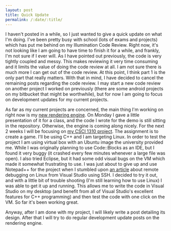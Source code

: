 ```yaml
---
layout: post
title: Quick Update
permalink: /:date/:title/
---
```

I haven&#39;t posted in a while, so I just wanted to give a quick update on what I&#39;m doing. I&#39;ve been pretty busy with school (lots of exams and projects) which has put me behind on my Illumination Code Review. Right now, it&#39;s not looking like I am going to have time to finish it for a while, and frankly, I&#39;m not sure if I ever will. As I have pointed out previously, the code is very tightly coupled and messy. This makes reviewing it very time consuming and it limits the value of doing the code review at all. I am not sure there is much more I can get out of the code review. At this point, I think part 1 is the only part that really matters. With that in mind, I have decided to cancel the remaining posts regarding the code review. I may start a new code review on another project I worked on previously (there are some android projects on my bitbucket that might be worthwhile), but for now I am going to focus on development updates for my current projects.

As far as my current projects are concerned, the main thing I&#39;m working on right now is my [new rendering engine](https://github.com/Spaceman1701/RenderingEngine). On Monday I gave a little presentation of it for a class, and the code I wrote for the demo is still sitting in the repository. Otherwise, the engine is coming along nicely. For the next 2 weeks I will be focusing on [my CSCI 1310 project](https://github.com/Spaceman1701/CSCIGameProject). The assignment is to create a game. I&#39;ll be using C++ and I am targeting Linux. In order to test the project I am using virtual box with an Ubuntu image the university provided me. While I was originally planning to use Code::Blocks as an IDE, but I found it very buggy (it crashed every few minutes whenever a large file was open). I also tried Eclipse, but it had some odd visual bugs on the VM which made it somewhat frustrating to use. I was just about to give up and use Notepad++ for the project when I stumbled upon [an article](https://blogs.msdn.microsoft.com/vcblog/2016/03/30/visual-c-for-linux-development/) about remote debugging on Linux from Visual Studio using SSH. I decided to try it out, and with a little bit of trouble shooting (I&#39;m still learning how to use Linux) I was able to get it up and running. This allows me to write the code in Visual Studio on my desktop (and benefit from all of Visual Studio&#39;s excellent features for C++ programming) and then test the code with one click on the VM. So far it&#39;s been working great.

Anyway, after I am done with my project, I will likely write a post detailing its design. After that I will try to do regular development update posts on the rendering engine.
